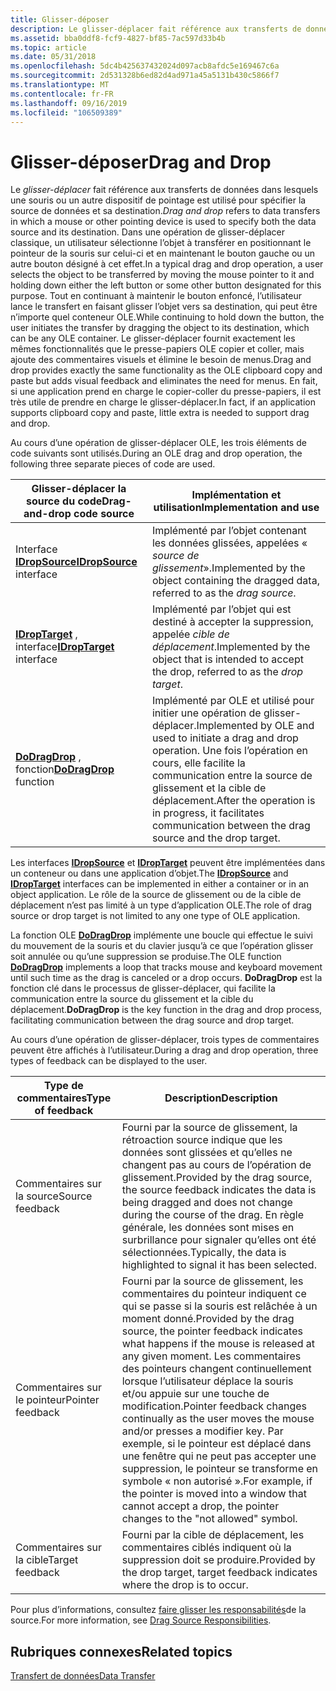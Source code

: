 ```yaml
---
title: Glisser-déposer
description: Le glisser-déplacer fait référence aux transferts de données dans lesquels une souris ou un autre dispositif de pointage est utilisé pour spécifier la source de données et sa destination.
ms.assetid: bba0ddf8-fcf9-4827-bf85-7ac597d33b4b
ms.topic: article
ms.date: 05/31/2018
ms.openlocfilehash: 5dc4b425637432024d097acb8afdc5e169467c6a
ms.sourcegitcommit: 2d531328b6ed82d4ad971a45a5131b430c5866f7
ms.translationtype: MT
ms.contentlocale: fr-FR
ms.lasthandoff: 09/16/2019
ms.locfileid: "106509389"
---
```

# <a name="drag-and-drop"></a><span data-ttu-id="e2dbf-103">Glisser-déposer</span><span class="sxs-lookup"><span data-stu-id="e2dbf-103">Drag and Drop</span></span>

<span data-ttu-id="e2dbf-104">Le *glisser-déplacer* fait référence aux transferts de données dans lesquels une souris ou un autre dispositif de pointage est utilisé pour spécifier la source de données et sa destination.</span><span class="sxs-lookup"><span data-stu-id="e2dbf-104">*Drag and drop* refers to data transfers in which a mouse or other pointing device is used to specify both the data source and its destination.</span></span> <span data-ttu-id="e2dbf-105">Dans une opération de glisser-déplacer classique, un utilisateur sélectionne l’objet à transférer en positionnant le pointeur de la souris sur celui-ci et en maintenant le bouton gauche ou un autre bouton désigné à cet effet.</span><span class="sxs-lookup"><span data-stu-id="e2dbf-105">In a typical drag and drop operation, a user selects the object to be transferred by moving the mouse pointer to it and holding down either the left button or some other button designated for this purpose.</span></span> <span data-ttu-id="e2dbf-106">Tout en continuant à maintenir le bouton enfoncé, l’utilisateur lance le transfert en faisant glisser l’objet vers sa destination, qui peut être n’importe quel conteneur OLE.</span><span class="sxs-lookup"><span data-stu-id="e2dbf-106">While continuing to hold down the button, the user initiates the transfer by dragging the object to its destination, which can be any OLE container.</span></span> <span data-ttu-id="e2dbf-107">Le glisser-déplacer fournit exactement les mêmes fonctionnalités que le presse-papiers OLE copier et coller, mais ajoute des commentaires visuels et élimine le besoin de menus.</span><span class="sxs-lookup"><span data-stu-id="e2dbf-107">Drag and drop provides exactly the same functionality as the OLE clipboard copy and paste but adds visual feedback and eliminates the need for menus.</span></span> <span data-ttu-id="e2dbf-108">En fait, si une application prend en charge le copier-coller du presse-papiers, il est très utile de prendre en charge le glisser-déplacer.</span><span class="sxs-lookup"><span data-stu-id="e2dbf-108">In fact, if an application supports clipboard copy and paste, little extra is needed to support drag and drop.</span></span>

<span data-ttu-id="e2dbf-109">Au cours d’une opération de glisser-déplacer OLE, les trois éléments de code suivants sont utilisés.</span><span class="sxs-lookup"><span data-stu-id="e2dbf-109">During an OLE drag and drop operation, the following three separate pieces of code are used.</span></span>



| <span data-ttu-id="e2dbf-110">Glisser-déplacer la source du code</span><span class="sxs-lookup"><span data-stu-id="e2dbf-110">Drag-and-drop code source</span></span>                               | <span data-ttu-id="e2dbf-111">Implémentation et utilisation</span><span class="sxs-lookup"><span data-stu-id="e2dbf-111">Implementation and use</span></span>                                                                                                                                                                      |
|---------------------------------------------------------|---------------------------------------------------------------------------------------------------------------------------------------------------------------------------------------------|
| <span data-ttu-id="e2dbf-112">Interface [**IDropSource**](/windows/desktop/api/OleIdl/nn-oleidl-idropsource)</span><span class="sxs-lookup"><span data-stu-id="e2dbf-112">[**IDropSource**](/windows/desktop/api/OleIdl/nn-oleidl-idropsource) interface</span></span><br/> | <span data-ttu-id="e2dbf-113">Implémenté par l’objet contenant les données glissées, appelées « *source de glissement*».</span><span class="sxs-lookup"><span data-stu-id="e2dbf-113">Implemented by the object containing the dragged data, referred to as the *drag source*.</span></span><br/>                                                                                         |
| <span data-ttu-id="e2dbf-114">[**IDropTarget**](/windows/desktop/api/OleIdl/nn-oleidl-idroptarget) , interface</span><span class="sxs-lookup"><span data-stu-id="e2dbf-114">[**IDropTarget**](/windows/desktop/api/OleIdl/nn-oleidl-idroptarget) interface</span></span><br/> | <span data-ttu-id="e2dbf-115">Implémenté par l’objet qui est destiné à accepter la suppression, appelée *cible de déplacement*.</span><span class="sxs-lookup"><span data-stu-id="e2dbf-115">Implemented by the object that is intended to accept the drop, referred to as the *drop target*.</span></span><br/>                                                                                 |
| <span data-ttu-id="e2dbf-116">[**DoDragDrop**](/windows/desktop/api/Ole2/nf-ole2-dodragdrop) , fonction</span><span class="sxs-lookup"><span data-stu-id="e2dbf-116">[**DoDragDrop**](/windows/desktop/api/Ole2/nf-ole2-dodragdrop) function</span></span><br/>    | <span data-ttu-id="e2dbf-117">Implémenté par OLE et utilisé pour initier une opération de glisser-déplacer.</span><span class="sxs-lookup"><span data-stu-id="e2dbf-117">Implemented by OLE and used to initiate a drag and drop operation.</span></span> <span data-ttu-id="e2dbf-118">Une fois l’opération en cours, elle facilite la communication entre la source de glissement et la cible de déplacement.</span><span class="sxs-lookup"><span data-stu-id="e2dbf-118">After the operation is in progress, it facilitates communication between the drag source and the drop target.</span></span><br/> |



 

<span data-ttu-id="e2dbf-119">Les interfaces [**IDropSource**](/windows/desktop/api/OleIdl/nn-oleidl-idropsource) et [**IDropTarget**](/windows/desktop/api/OleIdl/nn-oleidl-idroptarget) peuvent être implémentées dans un conteneur ou dans une application d’objet.</span><span class="sxs-lookup"><span data-stu-id="e2dbf-119">The [**IDropSource**](/windows/desktop/api/OleIdl/nn-oleidl-idropsource) and [**IDropTarget**](/windows/desktop/api/OleIdl/nn-oleidl-idroptarget) interfaces can be implemented in either a container or in an object application.</span></span> <span data-ttu-id="e2dbf-120">Le rôle de la source de glissement ou de la cible de déplacement n’est pas limité à un type d’application OLE.</span><span class="sxs-lookup"><span data-stu-id="e2dbf-120">The role of drag source or drop target is not limited to any one type of OLE application.</span></span>

<span data-ttu-id="e2dbf-121">La fonction OLE [**DoDragDrop**](/windows/desktop/api/Ole2/nf-ole2-dodragdrop) implémente une boucle qui effectue le suivi du mouvement de la souris et du clavier jusqu’à ce que l’opération glisser soit annulée ou qu’une suppression se produise.</span><span class="sxs-lookup"><span data-stu-id="e2dbf-121">The OLE function [**DoDragDrop**](/windows/desktop/api/Ole2/nf-ole2-dodragdrop) implements a loop that tracks mouse and keyboard movement until such time as the drag is canceled or a drop occurs.</span></span> <span data-ttu-id="e2dbf-122">**DoDragDrop** est la fonction clé dans le processus de glisser-déplacer, qui facilite la communication entre la source du glissement et la cible du déplacement.</span><span class="sxs-lookup"><span data-stu-id="e2dbf-122">**DoDragDrop** is the key function in the drag and drop process, facilitating communication between the drag source and drop target.</span></span>

<span data-ttu-id="e2dbf-123">Au cours d’une opération de glisser-déplacer, trois types de commentaires peuvent être affichés à l’utilisateur.</span><span class="sxs-lookup"><span data-stu-id="e2dbf-123">During a drag and drop operation, three types of feedback can be displayed to the user.</span></span>



| <span data-ttu-id="e2dbf-124">Type de commentaires</span><span class="sxs-lookup"><span data-stu-id="e2dbf-124">Type of feedback</span></span>            | <span data-ttu-id="e2dbf-125">Description</span><span class="sxs-lookup"><span data-stu-id="e2dbf-125">Description</span></span>                                                                                                                                                                                                                                                                                                                                                      |
|-----------------------------|------------------------------------------------------------------------------------------------------------------------------------------------------------------------------------------------------------------------------------------------------------------------------------------------------------------------------------------------------------------|
| <span data-ttu-id="e2dbf-126">Commentaires sur la source</span><span class="sxs-lookup"><span data-stu-id="e2dbf-126">Source feedback</span></span><br/>  | <span data-ttu-id="e2dbf-127">Fourni par la source de glissement, la rétroaction source indique que les données sont glissées et qu’elles ne changent pas au cours de l’opération de glissement.</span><span class="sxs-lookup"><span data-stu-id="e2dbf-127">Provided by the drag source, the source feedback indicates the data is being dragged and does not change during the course of the drag.</span></span> <span data-ttu-id="e2dbf-128">En règle générale, les données sont mises en surbrillance pour signaler qu’elles ont été sélectionnées.</span><span class="sxs-lookup"><span data-stu-id="e2dbf-128">Typically, the data is highlighted to signal it has been selected.</span></span><br/>                                                                                                                                            |
| <span data-ttu-id="e2dbf-129">Commentaires sur le pointeur</span><span class="sxs-lookup"><span data-stu-id="e2dbf-129">Pointer feedback</span></span><br/> | <span data-ttu-id="e2dbf-130">Fourni par la source de glissement, les commentaires du pointeur indiquent ce qui se passe si la souris est relâchée à un moment donné.</span><span class="sxs-lookup"><span data-stu-id="e2dbf-130">Provided by the drag source, the pointer feedback indicates what happens if the mouse is released at any given moment.</span></span> <span data-ttu-id="e2dbf-131">Les commentaires des pointeurs changent continuellement lorsque l’utilisateur déplace la souris et/ou appuie sur une touche de modification.</span><span class="sxs-lookup"><span data-stu-id="e2dbf-131">Pointer feedback changes continually as the user moves the mouse and/or presses a modifier key.</span></span> <span data-ttu-id="e2dbf-132">Par exemple, si le pointeur est déplacé dans une fenêtre qui ne peut pas accepter une suppression, le pointeur se transforme en symbole « non autorisé ».</span><span class="sxs-lookup"><span data-stu-id="e2dbf-132">For example, if the pointer is moved into a window that cannot accept a drop, the pointer changes to the "not allowed" symbol.</span></span><br/> |
| <span data-ttu-id="e2dbf-133">Commentaires sur la cible</span><span class="sxs-lookup"><span data-stu-id="e2dbf-133">Target feedback</span></span><br/>  | <span data-ttu-id="e2dbf-134">Fourni par la cible de déplacement, les commentaires ciblés indiquent où la suppression doit se produire.</span><span class="sxs-lookup"><span data-stu-id="e2dbf-134">Provided by the drop target, target feedback indicates where the drop is to occur.</span></span><br/>                                                                                                                                                                                                                                                                    |



 

<span data-ttu-id="e2dbf-135">Pour plus d’informations, consultez [faire glisser les responsabilités](drag-source-responsibilities.md)de la source.</span><span class="sxs-lookup"><span data-stu-id="e2dbf-135">For more information, see [Drag Source Responsibilities](drag-source-responsibilities.md).</span></span>

## <a name="related-topics"></a><span data-ttu-id="e2dbf-136">Rubriques connexes</span><span class="sxs-lookup"><span data-stu-id="e2dbf-136">Related topics</span></span>

<dl> <dt>

[<span data-ttu-id="e2dbf-137">Transfert de données</span><span class="sxs-lookup"><span data-stu-id="e2dbf-137">Data Transfer</span></span>](data-transfer.md)
</dt> </dl>

 

 





